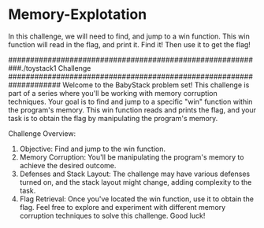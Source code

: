 # Memory-Explotation
In this challenge, we will need to find, and jump to a win function. This win function will read in the flag, and print it. Find it! Then use it to get the flag!

###########################################################./toystack1 Challenge ####################################################################
Welcome to the BabyStack problem set! This challenge is part of a series where you'll be working with memory corruption techniques. Your goal is to find and jump to a specific "win" function within the program's memory. This win function reads and prints the flag, and your task is to obtain the flag by manipulating the program's memory.

Challenge Overview:
1. Objective: Find and jump to the win function.
2. Memory Corruption: You'll be manipulating the program's memory to achieve the desired outcome.
3. Defenses and Stack Layout: The challenge may have various defenses turned on, and the stack layout might change, adding complexity to the task.
4. Flag Retrieval: Once you've located the win function, use it to obtain the flag.
Feel free to explore and experiment with different memory corruption techniques to solve this challenge. Good luck!
